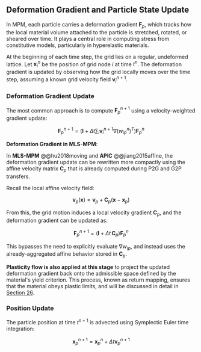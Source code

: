 ## Deformation Gradient and Particle State Update

In MPM, each particle carries a deformation gradient $\mathbf{F}_p$, which tracks how the local material volume attached to the particle is stretched, rotated, or sheared over time. It plays a central role in computing stress from constitutive models, particularly in hyperelastic materials.

At the beginning of each time step, the grid lies on a regular, undeformed lattice. Let $\mathbf{x}_i^n$ be the position of grid node $i$ at time $t^n$. The deformation gradient is updated by observing how the grid locally moves over the time step, assuming a known grid velocity field $\mathbf{v}_i^{n+1}$.

### Deformation Gradient Update

The most common approach is to compute $\mathbf{F}_p^{n+1}$ using a velocity-weighted gradient update:

$$
\mathbf{F}_p^{n+1} =
\left( \mathbf{I} + \Delta t \sum_i \mathbf{v}_i^{n+1} \nabla (w_{ip}^n)^T \right) \mathbf{F}_p^n
$$

**Deformation Gradient in MLS-MPM**:

In **MLS-MPM** @@hu2018moving and **APIC** @@jiang2015affine, the deformation gradient update can be rewritten more compactly using the affine velocity matrix $\mathbf{C}_p$ that is already computed during P2G and G2P transfers.

Recall the local affine velocity field:

$$
\mathbf{v}_p(\mathbf{x}) = \mathbf{v}_p + \mathbf{C}_p (\mathbf{x} - \mathbf{x}_p)
$$

From this, the grid motion induces a local velocity gradient $\mathbf{C}_p$, and the deformation gradient can be updated as:

$$
\mathbf{F}_p^{n+1} = \left( \mathbf{I} + \Delta t \, \mathbf{C}_p \right) \mathbf{F}_p^n
\tag{3}
$$

This bypasses the need to explicitly evaluate $\nabla w_{ip}$, and instead uses the already-aggregated affine behavior stored in $\mathbf{C}_p$.

**Plasticity flow is also applied at this stage** to project the updated deformation gradient back onto the admissible space defined by the material's yield criterion. This process, known as return mapping, ensures that the material obeys plastic limits, and will be discussed in detail in [Section 26](./lec26-mpm_plasticity.md).

### Position Update

The particle position at time $t^{n+1}$ is advected using Symplectic Euler time integration:

$$
\mathbf{x}_p^{n+1} = \mathbf{x}_p^{n} + \Delta t \mathbf{v}_p^{n+1}
$$